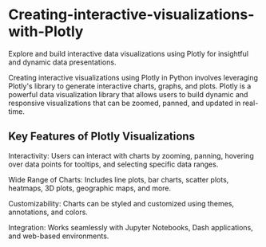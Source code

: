 # Creating-interactive-visualizations-with-Plotly

Explore and build interactive data visualizations using Plotly for insightful and dynamic data presentations.

Creating interactive visualizations using Plotly in Python involves leveraging Plotly's library to generate interactive charts, graphs, and plots. Plotly is a powerful data visualization library that allows users to build dynamic and responsive visualizations that can be zoomed, panned, and updated in real-time.

## Key Features of Plotly Visualizations

Interactivity: Users can interact with charts by zooming, panning, hovering over data points for tooltips, and selecting specific data ranges.

Wide Range of Charts: Includes line plots, bar charts, scatter plots, heatmaps, 3D plots, geographic maps, and more.

Customizability: Charts can be styled and customized using themes, annotations, and colors.

Integration: Works seamlessly with Jupyter Notebooks, Dash applications, and web-based environments.
